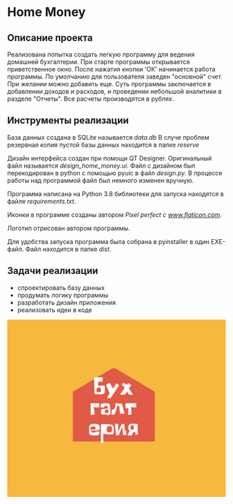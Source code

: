 # Home Money

## Описание проекта
Реализована попытка создать легкую программу для ведения домашней бухгалтерии.
При старте программы открывается приветственное окно.
После нажатия кнопки 'ОК' начинается работа программы.
По умолчанию для пользователя заведен "основной" счет. При желании можно добавить еще. 
Суть программы заключается в добавлении доходов и расходов, и проведении небольшой аналитики 
в разделе "Отчеты".
Все расчеты производятся в рублях.

## Инструменты реализации
База данных создана в SQLite называется _data.db_ 
В случе проблем резервная копия пустой базы данных находится в папке _reserve_

Дизайн интерфейса создан при помощи QT Designer. Оригинальный файл называется _design_home_money.ui_.
Файл с дизайном был перекодирован в python с помощью pyuic в файл _design.py_.
В процессе работы над программой файл был немного изменен вручную.

Программа написана на Python 3.8 библиотеки для запуска находятся в файле _requirements.txt_.

Иконки в программе созданы автором _Pixel perfect с www.flaticon.com_.

Логотип отрисован автором программы.

Для удобства запуска программа была собрана в pyinstaller в один EXE-файл. Файл находится в папке _dist_.

## Задачи реализации
* спроектировать базу данных
* продумать логику программы
* разработать дизайн приложения
* реализовать идеи в коде


![project image](image/image1.png)
